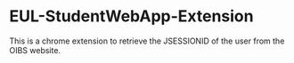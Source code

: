 # EUL-StudentWebApp-Extension
 This is a chrome extension to retrieve the JSESSIONID of the user from the OIBS website.
